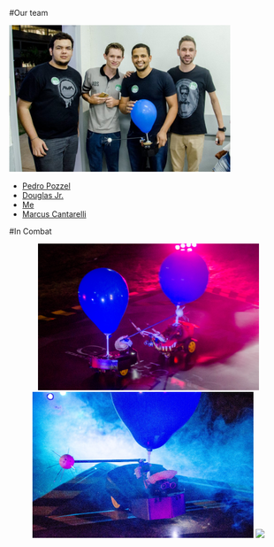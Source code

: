 #Our team
<p>
  <img src="extras/ourteam.jpg" width="400"/>
</p>
 
  - <a href="https://www.linkedin.com/in/pedro-pozzel-0473bb11b/">Pedro Pozzel</a>
  - <a href="https://www.linkedin.com/in/douglas-domenciano-84a04212b/">Douglas Jr.</a>
  - <a href="https://www.linkedin.com/in/wendreo-luciano-fernandes-04b887106/">Me</a>
  - <a href="https://www.linkedin.com/in/marcus-cantarelli-14816b12b/">Marcus Cantarelli</a>

#In Combat
<p align="center">
  <img src="extras/incombat2.jpg" width="400"/>
  <img src="extras/sivirinu.jpeg" width="400"/>
  <img src="extras/incombat1.jpg" width="400"/>
</p>
